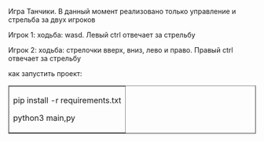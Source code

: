 <p>Игра Танчики. В данный момент реализовано только управление и стрельба за двух игроков</p>
<p>Игрок 1: ходьба: wasd. Левый ctrl отвечает за стрельбу</p>
<p>Игрок 2: ходьба: стрелочки вверх, вниз, лево и право. Правый ctrl отвечает за стрельбу</p>
<p>как запустить проект:</p>
<table style="border-collapse: collapse; width: 100%;" border="1">
<tbody>
<tr>
<td style="width: 100%;">
<p>pip install -r requirements.txt</p>
<p>python3 main,py</p>
</td>
</tr>
</tbody>
</table>
